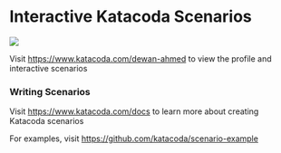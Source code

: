 # Interactive Katacoda Scenarios

[![](http://shields.katacoda.com/katacoda/dewan-ahmed/count.svg)](https://www.katacoda.com/dewan-ahmed "Get your profile on Katacoda.com")

Visit https://www.katacoda.com/dewan-ahmed to view the profile and interactive scenarios

### Writing Scenarios
Visit https://www.katacoda.com/docs to learn more about creating Katacoda scenarios

For examples, visit https://github.com/katacoda/scenario-example
